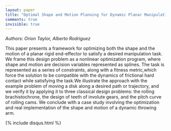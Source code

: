 ```yaml
---
layout: paper
title: "Optimal Shape and Motion Planning for Dynamic Planar Manipulation"
comments: true
invisible: true
---
```


<p class="text-left"><i>Authors: Orion Taylor, Alberto Rodriguez</i></p>

This paper presents a framework for optimizing both the shape and the motion of a planar rigid end-effector to satisfy a desired manipulation task. We frame this design problem as a nonlinear optimization program, where shape and motion are decision variables represented as splines. The task is represented as a series of constraints, along with a fitness metric,which force the solution to be compatible with the dynamics of frictional hard contact while satisfying the task.We illustrate the approach with the example problem of moving a disk along a desired path or trajectory, and we verify it by applying it to three classical design problems: the rolling brachistochrone, the design of teeth of involute gears, and the pitch curve of rolling cams. We conclude with a case study involving the optimization and real implementation of the shape and motion of a dynamic throwing arm.

{% include disqus.html %}